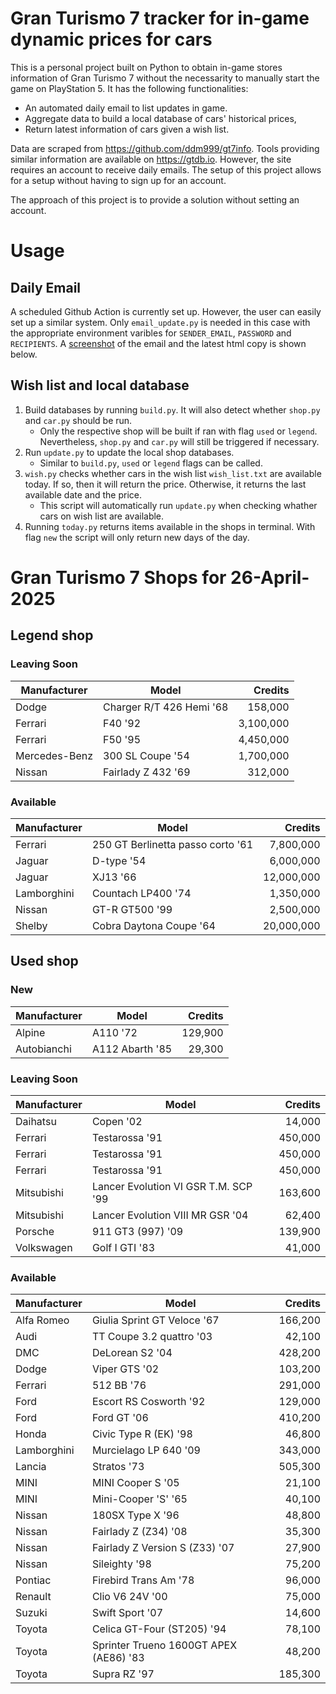 # Gran Turismo 7 tracker for in-game dynamic prices for cars

This is a personal project built on Python to obtain in-game stores information of Gran Turismo 7 without the necessarity to manually start the game on PlayStation 5. It has the following functionalities:

- An automated daily email to list updates in game.
- Aggregate data to build a local database of cars' historical prices,
- Return latest information of cars given a wish list.

Data are scraped from https://github.com/ddm999/gt7info. Tools providing similar information are available on https://gtdb.io. However, the site requires an account to receive daily emails. The setup of this project allows for a setup without having to sign up for an account.

The approach of this project is to provide a solution without setting an account.

# Usage

## Daily Email

A scheduled Github Action is currently set up. However, the user can easily set up a similar system. Only `email_update.py` is needed in this case with the appropriate environment varibles for `SENDER_EMAIL`, `PASSWORD` and `RECIPIENTS`. A [screenshot](https://raw.githubusercontent.com/marcohoucheng/Gran-Turismo-7-Price-Tracker/main/data/email_screenshot.png) of the email and the latest html copy is shown below.

## Wish list and local database

1. Build databases by running `build.py`. It will also detect whether `shop.py` and `car.py` should be run.
    - Only the respective shop will be built if ran with flag `used` or `legend`. Nevertheless, `shop.py` and `car.py` will still be triggered if necessary.
2. Run `update.py` to update the local shop databases.
    - Similar to `build.py`, `used` or `legend` flags can be called.
3. `wish.py` checks whether cars in the wish list `wish_list.txt` are available today. If so, then it will return the price. Otherwise, it returns the last available date and the price.
    - This script will automatically run `update.py` when checking whather cars on wish list are available.
4. Running `today.py` returns items available in the shops in terminal. With flag `new` the script will only return new days of the day.


# Gran Turismo 7 Shops for 26-April-2025



## Legend shop

### Leaving Soon
 | Manufacturer | Model | Credits |
 | --- | --- | --: |
|Dodge|Charger R/T 426 Hemi '68|158,000|
|Ferrari|F40 '92|3,100,000|
|Ferrari|F50 '95|4,450,000|
|Mercedes-Benz|300 SL Coupe '54|1,700,000|
|Nissan|Fairlady Z 432 '69|312,000|

### Available
 | Manufacturer | Model | Credits |
 | --- | --- | --: |
|Ferrari|250 GT Berlinetta passo corto '61|7,800,000|
|Jaguar|D-type '54|6,000,000|
|Jaguar|XJ13 '66|12,000,000|
|Lamborghini|Countach LP400 '74|1,350,000|
|Nissan|GT-R GT500 '99|2,500,000|
|Shelby|Cobra Daytona Coupe '64|20,000,000|


## Used shop

### New
 | Manufacturer | Model | Credits |
 | --- | --- | --: |
|Alpine|A110 '72|129,900|
|Autobianchi|A112 Abarth '85|29,300|

### Leaving Soon
 | Manufacturer | Model | Credits |
 | --- | --- | --: |
|Daihatsu|Copen '02|14,000|
|Ferrari|Testarossa '91|450,000|
|Ferrari|Testarossa '91|450,000|
|Ferrari|Testarossa '91|450,000|
|Mitsubishi|Lancer Evolution VI GSR T.M. SCP '99|163,600|
|Mitsubishi|Lancer Evolution VIII MR GSR '04|62,400|
|Porsche|911 GT3 (997) '09|139,900|
|Volkswagen|Golf I GTI '83|41,000|

### Available
 | Manufacturer | Model | Credits |
 | --- | --- | --: |
|Alfa Romeo|Giulia Sprint GT Veloce '67|166,200|
|Audi|TT Coupe 3.2 quattro '03|42,100|
|DMC|DeLorean S2 '04|428,200|
|Dodge|Viper GTS '02|103,200|
|Ferrari|512 BB '76|291,000|
|Ford|Escort RS Cosworth '92|129,000|
|Ford|Ford GT '06|410,200|
|Honda|Civic Type R (EK) '98|46,800|
|Lamborghini|Murcielago LP 640 '09|343,000|
|Lancia|Stratos '73|505,300|
|MINI|MINI Cooper S '05|21,100|
|MINI|Mini-Cooper 'S' '65|40,100|
|Nissan|180SX Type X '96|48,800|
|Nissan|Fairlady Z (Z34) '08|35,300|
|Nissan|Fairlady Z Version S (Z33) '07|27,900|
|Nissan|Sileighty '98|75,200|
|Pontiac|Firebird Trans Am '78|96,000|
|Renault|Clio V6 24V '00|75,000|
|Suzuki|Swift Sport '07|14,600|
|Toyota|Celica GT-Four (ST205) '94|78,100|
|Toyota|Sprinter Trueno 1600GT APEX (AE86) '83|48,200|
|Toyota|Supra RZ '97|185,300|
